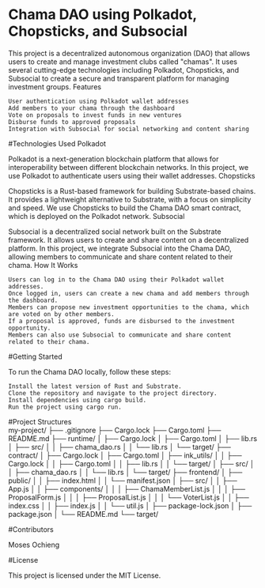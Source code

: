 # Chama DAO using Polkadot, Chopsticks, and Subsocial

This project is a decentralized autonomous organization (DAO) that allows users to create and manage investment clubs called "chamas". It uses several cutting-edge technologies including Polkadot, Chopsticks, and Subsocial to create a secure and transparent platform for managing investment groups.
Features

    User authentication using Polkadot wallet addresses
    Add members to your chama through the dashboard
    Vote on proposals to invest funds in new ventures
    Disburse funds to approved proposals
    Integration with Subsocial for social networking and content sharing

#Technologies Used
Polkadot

Polkadot is a next-generation blockchain platform that allows for interoperability between different blockchain networks. In this project, we use Polkadot to authenticate users using their wallet addresses.
Chopsticks

Chopsticks is a Rust-based framework for building Substrate-based chains. It provides a lightweight alternative to Substrate, with a focus on simplicity and speed. We use Chopsticks to build the Chama DAO smart contract, which is deployed on the Polkadot network.
Subsocial

Subsocial is a decentralized social network built on the Substrate framework. It allows users to create and share content on a decentralized platform. In this project, we integrate Subsocial into the Chama DAO, allowing members to communicate and share content related to their chama.
How It Works

    Users can log in to the Chama DAO using their Polkadot wallet addresses.
    Once logged in, users can create a new chama and add members through the dashboard.
    Members can propose new investment opportunities to the chama, which are voted on by other members.
    If a proposal is approved, funds are disbursed to the investment opportunity.
    Members can also use Subsocial to communicate and share content related to their chama.

#Getting Started

To run the Chama DAO locally, follow these steps:

    Install the latest version of Rust and Substrate.
    Clone the repository and navigate to the project directory.
    Install dependencies using cargo build.
    Run the project using cargo run.
    
#Project Structures  
my-project/
├── .gitignore
├── Cargo.lock
├── Cargo.toml
├── README.md
├── runtime/
│   ├── Cargo.lock
│   ├── Cargo.toml
│   ├── lib.rs
│   ├── src/
│   │   ├── chama_dao.rs
│   │   └── lib.rs
│   └── target/
├── contract/
│   ├── Cargo.lock
│   ├── Cargo.toml
│   ├── ink_utils/
│   │   ├── Cargo.lock
│   │   ├── Cargo.toml
│   │   ├── lib.rs
│   │   └── target/
│   ├── src/
│   │   ├── chama_dao.rs
│   │   └── lib.rs
│   └── target/
├── frontend/
│   ├── public/
│   │   ├── index.html
│   │   └── manifest.json
│   ├── src/
│   │   ├── App.js
│   │   ├── components/
│   │   │   ├── ChamaMemberList.js
│   │   │   ├── ProposalForm.js
│   │   │   ├── ProposalList.js
│   │   │   └── VoterList.js
│   │   ├── index.css
│   │   ├── index.js
│   │   └── util.js
│   ├── package-lock.json
│   ├── package.json
│   └── README.md
└── target/


#Contributors

   Moses Ochieng

#License

This project is licensed under the MIT License.
